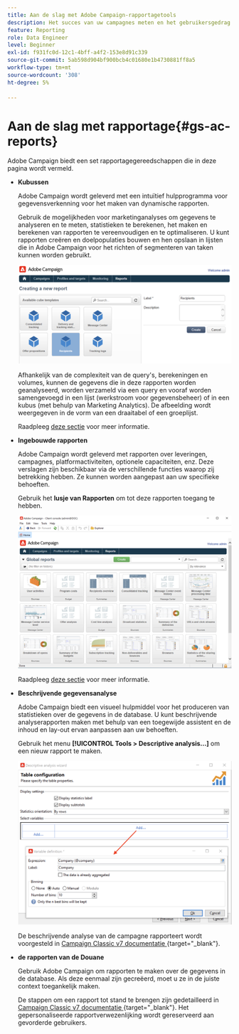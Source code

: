 ```yaml
---
title: Aan de slag met Adobe Campaign-rapportagetools
description: Het succes van uw campagnes meten en het gebruikersgedrag analyseren
feature: Reporting
role: Data Engineer
level: Beginner
exl-id: f931fc0d-12c1-4bff-a4f2-153e8d91c339
source-git-commit: 5ab598d904bf900bcb4c01680e1b4730881ff8a5
workflow-type: tm+mt
source-wordcount: '308'
ht-degree: 5%

---
```


# Aan de slag met rapportage{#gs-ac-reports}

Adobe Campaign biedt een set rapportagegereedschappen die in deze pagina wordt vermeld.

* **Kubussen**

  Adobe Campaign wordt geleverd met een intuïtief hulpprogramma voor gegevensverkenning voor het maken van dynamische rapporten.

  Gebruik de mogelijkheden voor marketinganalyses om gegevens te analyseren en te meten, statistieken te berekenen, het maken en berekenen van rapporten te vereenvoudigen en te optimaliseren. U kunt rapporten creëren en doelpopulaties bouwen en hen opslaan in lijsten die in Adobe Campaign voor het richten of segmenteren van taken kunnen worden gebruikt.

  ![](assets/create-a-report.png)

  Afhankelijk van de complexiteit van de query&#39;s, berekeningen en volumes, kunnen de gegevens die in deze rapporten worden geanalyseerd, worden verzameld via een query en vooraf worden samengevoegd in een lijst (werkstroom voor gegevensbeheer) of in een kubus (met behulp van Marketing Analytics). De afbeelding wordt weergegeven in de vorm van een draaitabel of een groeplijst.

  Raadpleeg [deze sectie](gs-cubes.md) voor meer informatie.

* **Ingebouwde rapporten**

  Adobe Campaign wordt geleverd met rapporten over leveringen, campagnes, platformactiviteiten, optionele capaciteiten, enz. Deze verslagen zijn beschikbaar via de verschillende functies waarop zij betrekking hebben. Ze kunnen worden aangepast aan uw specifieke behoeften.

  Gebruik het **lusje van Rapporten** om tot deze rapporten toegang te hebben.

  ![](assets/built-in-reports.png)

  Raadpleeg [deze sectie](built-in-reports.md) voor meer informatie.

* **Beschrijvende gegevensanalyse**

  Adobe Campaign biedt een visueel hulpmiddel voor het produceren van statistieken over de gegevens in de database. U kunt beschrijvende analyserapporten maken met behulp van een toegewijde assistent en de inhoud en lay-out ervan aanpassen aan uw behoeften.

  Gebruik het menu **[!UICONTROL Tools > Descriptive analysis...]** om een nieuw rapport te maken.

  ![](assets/desc-analysis-report.png)

  De beschrijvende analyse van de campagne rapporteert wordt voorgesteld in [ Campaign Classic v7 documentatie ](https://experienceleague.adobe.com/docs/campaign-classic/using/reporting/analyzing-populations/about-descriptive-analysis.html){target="_blank"}.

* **de rapporten van de Douane**

  Gebruik Adobe Campaign om rapporten te maken over de gegevens in de database. Als deze eenmaal zijn gecreëerd, moet u ze in de juiste context toegankelijk maken.

  De stappen om een rapport tot stand te brengen zijn gedetailleerd in [ Campaign Classic v7 documentatie ](https://experienceleague.adobe.com/docs/campaign-classic/using/reporting/creating-new-reports/about-reports-creation-in-campaign.html){target="_blank"}. Het gepersonaliseerde rapportverwezenlijking wordt gereserveerd aan gevorderde gebruikers.
